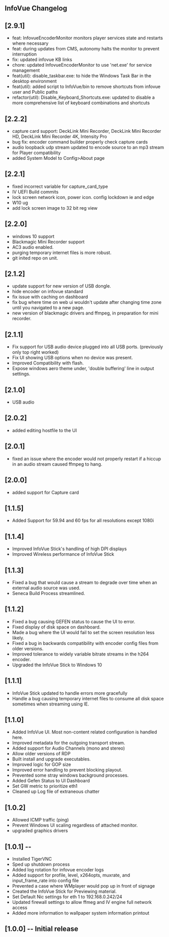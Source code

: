 ## InfoVue Changelog

## [2.9.1]
 * feat: InfovueEncoderMonitor monitors player services state and restarts where necessary
 * feat: during updates from CMS, autonomy halts the monitor to prevent interruption
 * fix: updated infovue KB links
 * chore: updated InfovueEncoderMonitor to use 'net.exe' for service management
 * feat(util): disable_taskbar.exe: to hide the Windows Task Bar in the desktop environment
 * feat(util): added script to InfoVue/bin to remove shortcuts from infovue user and Public paths
 * refactor(util): Disable_Keyboard_Shortcuts.exe: updated to disable a more comprehensive list of keyboard combinations and shortcuts

## [2.2.2]
 * capture card support: DeckLink Mini Recorder, DeckLink Mini Recorder HD, DeckLink Mini Recorder 4K, Intensity Pro
 * bug fix: encoder command builder properly check capture cards
 * audio loopback udp stream updated to encode source to an mp3 stream for Player compatibility
 * added System Model to Config>About page

## [2.2.1]
 * fixed incorrect variable for capture_card_type
 * IV UEFI Build commits
 * lock screen network icon, power icon. config lockdown ie and edge
 * W10 ug
 * add lock screen image to 32 bit reg view

## [2.2.0]
 * windows 10 support
 * Blackmagic Mini Recorder support
 * AC3 audio enabled.
 * purging temporary internet files is more robust.
 * git inited repo on unit.

## [2.1.2]
 * update support for new version of USB dongle.
 * hide encoder on infovue standard
 * fix issue with caching on dashboard
 * fix bug where time on web ui wouldn't update after changing time zone until you navigated to a new page.
 * new version of blackmagic drivers and ffmpeg, in preparation for mini recorder.

## [2.1.1]
 * Fix support for USB audio device plugged into all USB ports. (previously only top right worked)
 * Fix UI showing USB options when no device was present.
 * Improved Compatibility with flash.
 * Expose windows aero theme under, 'double buffering' line in output settings.

## [2.1.0]
 * USB audio

## [2.0.2]
 * added editing hostfile to the UI

## [2.0.1]
 * fixed an issue where the encoder would not properly restart if a hiccup in an audio stream caused ffmpeg to hang.

## [2.0.0]
 * added support for Capture card

## [1.1.5]
 * Added Support for 59.94 and 60 fps for all resolutions except 1080i

## [1.1.4]
 * Improved InfoVue Stick's handling of high DPI displays
 * Improved Wireless performance of InfoVue Stick

## [1.1.3]
 * Fixed a bug that would cause a stream to degrade over time when an external audio source was used.
 * Seneca Build Process streamlined.

## [1.1.2]
 * Fixed a bug causing GEFEN status to cause the UI to error.
 * Fixed display of disk space on dashboard.
 * Made a bug where the UI would fail to set the screen resolution less likely.
 * Fixed a bug in backwards compatibility with encoder config files from older versions.
 * Improved tolerance to widely variable bitrate streams in the h264 encoder.
 * Upgraded the InfoVue Stick to Windows 10

## [1.1.1]
 * InfoVue Stick updated to handle errors more gracefully
 * Handle a bug causing temporary internet files to consume all disk space sometimes when streaming using IE.

## [1.1.0]
 * Added InfoVue UI. Most non-content related configuration is handled here.
 * Improved metadata for the outgoing transport stream.
 * Added support for Audio Channels (mono and stereo)
 * Allow older versions of RDP
 * Built install and upgrade executables.
 * Improved logic for GOP size
 * Improved error handling to prevent blocking playout.
 * Prevented some stray windows background processes.
 * Added Gefen Status to UI Dashboard
 * Set GW metric to prioritize eth1
 * Cleaned up Log file of extraneous chatter

## [1.0.2]
 * Allowed ICMP traffic (ping)
 * Prevent Windows UI scaling regardless of attached monitor.
 * upgraded graphics drivers

## [1.0.1] -- 
 * Installed TigerVNC
 * Sped up shutdown process
 * Added log rotation for infovue encoder logs
 * Added support for profile, level, x264opts, muxrate, and input_frame_rate into config file
 * Prevented a case where WMplayer would pop up in front of signage
 * Created the InfoVue Stick for Previewing material.
 * Set Default Nic settings for eth 1 to 192.168.0.242/24
 * Updated firewall settings to allow ffmeg and IV engine full network access
 * Added more information to wallpaper system information printout

## [1.0.0] -- Initial release





